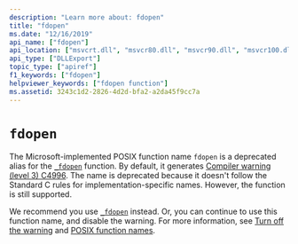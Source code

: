 ```yaml
---
description: "Learn more about: fdopen"
title: "fdopen"
ms.date: "12/16/2019"
api_name: ["fdopen"]
api_location: ["msvcrt.dll", "msvcr80.dll", "msvcr90.dll", "msvcr100.dll", "msvcr100_clr0400.dll", "msvcr110.dll", "msvcr110_clr0400.dll", "msvcr120.dll", "msvcr120_clr0400.dll", "ucrtbase.dll"]
api_type: ["DLLExport"]
topic_type: ["apiref"]
f1_keywords: ["fdopen"]
helpviewer_keywords: ["fdopen function"]
ms.assetid: 3243c1d2-2826-4d2d-bfa2-a2da45f9cc7a
---
```

# `fdopen`

The Microsoft-implemented POSIX function name `fdopen` is a deprecated alias for the [`_fdopen`](fdopen-wfdopen.md) function. By default, it generates [Compiler warning (level 3) C4996](../../error-messages/compiler-warnings/compiler-warning-level-3-c4996.md). The name is deprecated because it doesn't follow the Standard C rules for implementation-specific names. However, the function is still supported.

We recommend you use [`_fdopen`](fdopen-wfdopen.md) instead. Or, you can continue to use this function name, and disable the warning. For more information, see [Turn off the warning](../../error-messages/compiler-warnings/compiler-warning-level-3-c4996.md#turn-off-the-warning) and [POSIX function names](../../error-messages/compiler-warnings/compiler-warning-level-3-c4996.md#posix-function-names).

